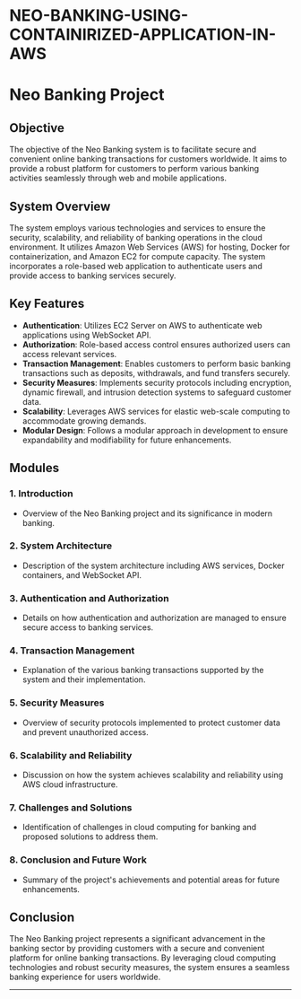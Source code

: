 # NEO-BANKING-USING-CONTAINIRIZED-APPLICATION-IN-AWS


# Neo Banking Project

## Objective

The objective of the Neo Banking system is to facilitate secure and convenient online banking transactions for customers worldwide. It aims to provide a robust platform for customers to perform various banking activities seamlessly through web and mobile applications.

## System Overview

The system employs various technologies and services to ensure the security, scalability, and reliability of banking operations in the cloud environment. It utilizes Amazon Web Services (AWS) for hosting, Docker for containerization, and Amazon EC2 for compute capacity. The system incorporates a role-based web application to authenticate users and provide access to banking services securely.

## Key Features

- **Authentication**: Utilizes EC2 Server on AWS to authenticate web applications using WebSocket API.
- **Authorization**: Role-based access control ensures authorized users can access relevant services.
- **Transaction Management**: Enables customers to perform basic banking transactions such as deposits, withdrawals, and fund transfers securely.
- **Security Measures**: Implements security protocols including encryption, dynamic firewall, and intrusion detection systems to safeguard customer data.
- **Scalability**: Leverages AWS services for elastic web-scale computing to accommodate growing demands.
- **Modular Design**: Follows a modular approach in development to ensure expandability and modifiability for future enhancements.

## Modules

### 1. Introduction
   - Overview of the Neo Banking project and its significance in modern banking.
### 2. System Architecture
   - Description of the system architecture including AWS services, Docker containers, and WebSocket API.
### 3. Authentication and Authorization
   - Details on how authentication and authorization are managed to ensure secure access to banking services.
### 4. Transaction Management
   - Explanation of the various banking transactions supported by the system and their implementation.
### 5. Security Measures
   - Overview of security protocols implemented to protect customer data and prevent unauthorized access.
### 6. Scalability and Reliability
   - Discussion on how the system achieves scalability and reliability using AWS cloud infrastructure.
### 7. Challenges and Solutions
   - Identification of challenges in cloud computing for banking and proposed solutions to address them.
### 8. Conclusion and Future Work
   - Summary of the project's achievements and potential areas for future enhancements.

## Conclusion

The Neo Banking project represents a significant advancement in the banking sector by providing customers with a secure and convenient platform for online banking transactions. By leveraging cloud computing technologies and robust security measures, the system ensures a seamless banking experience for users worldwide.

---
